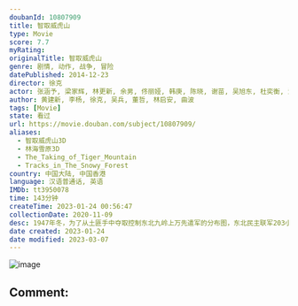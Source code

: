 ```yaml
---
doubanId: 10807909
title: 智取威虎山
type: Movie
score: 7.7
myRating: 
originalTitle: 智取威虎山
genre: 剧情, 动作, 战争, 冒险
datePublished: 2014-12-23
director: 徐克
actor: 张涵予, 梁家辉, 林更新, 余男, 佟丽娅, 韩庚, 陈晓, 谢苗, 吴旭东, 杜奕衡, 海一天, 张立, 释彦能, 孙蛟龙, 程思寒, 元武, 肖轶, 王尧, 杨一威, 苏翊鸣, 胡东, 于柏林, 姜广涛, 张予曦, 李庸基, 李炳渊, 张永达, 金池, 韩飞行, 吕中, 初俊辰, 于博宁
author: 黄建新, 李杨, 徐克, 吴兵, 董哲, 林启安, 曲波
tags: [Movie]
state: 看过
url: https://movie.douban.com/subject/10807909/
aliases:
  - 智取威虎山3D
  - 林海雪原3D
  - The_Taking_of_Tiger_Mountain
  - Tracks_in_The_Snowy_Forest
country: 中国大陆, 中国香港
language: 汉语普通话, 英语
IMDb: tt3950078
time: 143分钟
createTime: 2023-01-24 00:56:47
collectionDate: 2020-11-09
desc: 1947年冬，为了从土匪手中夺取控制东北九岭上万先遣军的分布图，东北民主联军203小分队队长少剑波（林更新饰）委派侦查员杨子荣（张涵予饰）卧底潜入最大的土匪山头“威虎山”。杨子荣凭借自己的机智应变...
date created: 2023-01-24
date modified: 2023-03-07
---
```


![image](p2215164906.jpg)

Comment:
---
